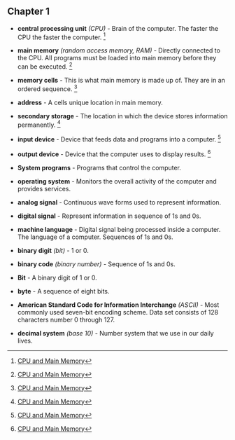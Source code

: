 ## Chapter 1

- **central processing unit** *(CPU)* - Brain of the computer. The faster the CPU the faster the computer. [^1]

- **main memory** *(random access memory, RAM)* - Directly connected to the CPU. All programs must be loaded into main memory before they can be executed. [^1]

- **memory cells** - This is what main memory is made up of. They are in an ordered sequence. [^1]

- **address** - A cells unique location in main memory. 

- **secondary storage** - The location in which the device stores information permanently. [^1]

- **input device** - Device that feeds data and programs into a computer. [^1]

- **output device** - Device that the computer uses to display results. [^1]

- **System programs** - Programs that control the computer.

- **operating system** - Monitors the overall activity of the computer and provides services.

- **analog signal** - Continuous wave forms used to represent information.

- **digital signal** - Represent information in sequence of 1s and 0s.

- **machine language** - Digital signal being processed inside a computer. The language of a computer. Sequences of 1s and 0s.

- **binary digit** *(bit)* - 1 or 0.

- **binary code** *(binary number)* - Sequence of 1s and 0s.  

- **Bit** - A binary digit of 1 or 0.

- **byte** - A sequence of eight bits.

- **American Standard Code for Information Interchange** *(ASCII)* - Most commonly used seven-bit encoding scheme. Data set consists of 128 characters number 0 through 127. 

- **decimal system** *(base 10)* - Number system that we use in our daily lives.


[^1]: [CPU and Main Memory](Diagrams/CPU-and-MainMemory.png)
[^2]: [Binary Table](Tables.MD#binary-units)